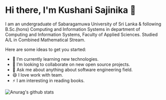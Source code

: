 # Hi there, I'm Kushani Sajinika 👋

I am an undergraduate of Sabaragamuwa University of Sri Lanka & following B.Sc.(hons) Computing and Information Systems in department of Computing and Information Systems, Faculty of Applied Sciences. 
Studied A/L in Combined Mathematical Stream.

Here are some ideas to get you started:

- 🌱 I’m currently learning new technologies.
- 👯 I’m looking to collaborate on new open source projects.
- 💬 Ask me about anything about software engineering field.
- 😄 I love work with team.
- ⚡ I am interesting in reading books.


![Anurag's github stats](https://github-readme-stats.vercel.app/api?username=kushanisajinika&show_icons=true&theme=tokyonight)


